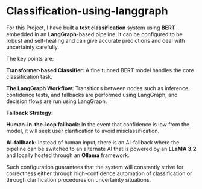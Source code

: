 # Classification-using-langgraph

For this Project, I have built a **text classification** system using **BERT** embedded in an **LangGraph**-based pipeline. It can be configured to be robust and self-healing and can give accurate predictions and deal with uncertainty carefully.

The key points are:

**Transformer-based Classifier:** A fine tunned BERT model handles the core classification task.

**The LangGraph Workflow:** Transitions between nodes such as inference, confidence tests, and fallbacks are performed using LangGraph, and decision flows are run using LangGraph.

**Fallback Strategy:**

**Human-in-the-loop fallback:** In the event that confidence is low from the model, it will seek user clarification to avoid misclassification.

**AI-fallback:** Instead of human input, there is an AI-fallback where the pipeline can be switched to an alternate AI that is powered by an **LLaMA 3.2** and locally hosted through an **Ollama** framework.

Such configuration guarantees that the system will constantly strive for correctness either through high-confidence automation of classification or through clarification procedures on uncertainty situations.
